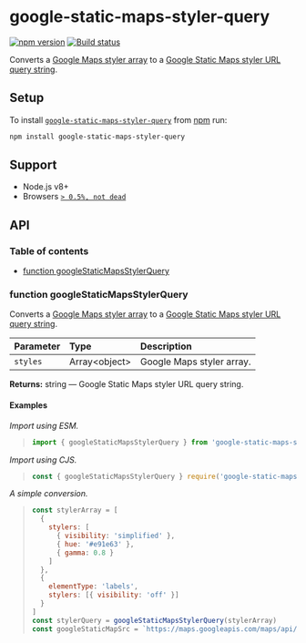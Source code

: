 # google-static-maps-styler-query

[![npm version](https://badgen.net/npm/v/google-static-maps-styler-query)](https://npm.im/google-static-maps-styler-query) [![Build status](https://travis-ci.org/jaydenseric/google-static-maps-styler-query.svg?branch=master)](https://travis-ci.org/jaydenseric/google-static-maps-styler-query)

Converts a [Google Maps styler array](https://developers.google.com/maps/documentation/javascript/style-reference) to a [Google Static Maps styler URL query string](https://developers.google.com/maps/documentation/maps-static/styling).

## Setup

To install [`google-static-maps-styler-query`](https://npm.im/google-static-maps-styler-query) from [npm](https://npmjs.com) run:

```sh
npm install google-static-maps-styler-query
```

## Support

- Node.js v8+
- Browsers [`> 0.5%, not dead`](https://browserl.ist/?q=%3E+0.5%25%2C+not+dead)

## API

### Table of contents

- [function googleStaticMapsStylerQuery](#function-googlestaticmapsstylerquery)

### function googleStaticMapsStylerQuery

Converts a [Google Maps styler array](https://developers.google.com/maps/documentation/javascript/style-reference) to a [Google Static Maps styler URL query string](https://developers.google.com/maps/documentation/maps-static/styling).

| Parameter | Type             | Description               |
| :-------- | :--------------- | :------------------------ |
| `styles`  | Array&lt;object> | Google Maps styler array. |

**Returns:** string — Google Static Maps styler URL query string.

#### Examples

_Import using ESM._

> ```js
> import { googleStaticMapsStylerQuery } from 'google-static-maps-styler-query'
> ```

_Import using CJS._

> ```js
> const { googleStaticMapsStylerQuery } require('google-static-maps-styler-query')
> ```

_A simple conversion._

> ```js
> const stylerArray = [
>   {
>     stylers: [
>       { visibility: 'simplified' },
>       { hue: '#e91e63' },
>       { gamma: 0.8 }
>     ]
>   },
>   {
>     elementType: 'labels',
>     stylers: [{ visibility: 'off' }]
>   }
> ]
> const stylerQuery = googleStaticMapsStylerQuery(stylerArray)
> const googleStaticMapSrc = `https://maps.googleapis.com/maps/api/staticmap?center=Australia&size=250x200${stylerQuery}`
> ```
